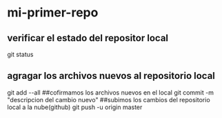 # mi-primer-repo

## verificar el estado del repositor local
git status
## agragar los archivos nuevos al repositorio local
git add --all
##cofirmamos los archivos nuevos en el local
git commit -m "descripcion del cambio nuevo"
##subimos los cambios del repositorio local a la nube(github)
git push -u origin master